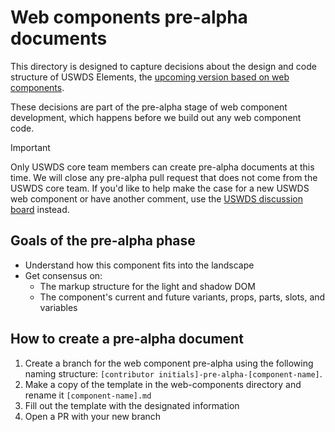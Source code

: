 # Web components pre-alpha documents

This directory is designed to capture decisions about the design and code structure of USWDS Elements, the [upcoming version based on web components](https://github.com/uswds/uswds-proposals/blob/al-pre-alpha-wc/decisions/0001-use-web-components.md).

These decisions are part of the pre-alpha stage of web component development, which happens before we build out any web component code.

> [!Important]
> Only USWDS core team members can create pre-alpha documents at this time. We will close any pre-alpha pull request that does not come from the USWDS core team. If you'd like to help make the case for a new USWDS web component or have another comment, use the [USWDS discussion board](https://github.com/uswds/uswds/discussions) instead.

## Goals of the pre-alpha phase

- Understand how this component fits into the landscape
- Get consensus on:
  - The markup structure for the light and shadow DOM
  - The component's current and future variants, props, parts, slots, and variables

## How to create a pre-alpha document

1. Create a branch for the web component pre-alpha using the following naming structure: `[contributor initials]-pre-alpha-[component-name]`.
1. Make a copy of the template in the web-components directory and rename it `[component-name].md`
1. Fill out the template with the designated information
1. Open a PR with your new branch
